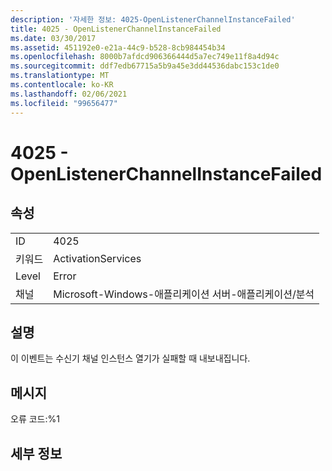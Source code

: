 ```yaml
---
description: '자세한 정보: 4025-OpenListenerChannelInstanceFailed'
title: 4025 - OpenListenerChannelInstanceFailed
ms.date: 03/30/2017
ms.assetid: 451192e0-e21a-44c9-b528-8cb984454b34
ms.openlocfilehash: 8000b7afdcd906366444d5a7ec749e11f8a4d94c
ms.sourcegitcommit: ddf7edb67715a5b9a45e3dd44536dabc153c1de0
ms.translationtype: MT
ms.contentlocale: ko-KR
ms.lasthandoff: 02/06/2021
ms.locfileid: "99656477"
---
```

# <a name="4025---openlistenerchannelinstancefailed"></a>4025 - OpenListenerChannelInstanceFailed

## <a name="properties"></a>속성  
  
|||  
|-|-|  
|ID|4025|  
|키워드|ActivationServices|  
|Level|Error|  
|채널|Microsoft-Windows-애플리케이션 서버-애플리케이션/분석|  
  
## <a name="description"></a>설명  

 이 이벤트는 수신기 채널 인스턴스 열기가 실패할 때 내보내집니다.  
  
## <a name="message"></a>메시지  

 오류 코드:%1  
  
## <a name="details"></a>세부 정보
